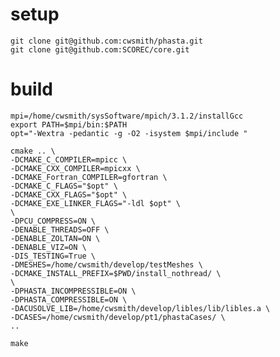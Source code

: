 # setup 

    git clone git@github.com:cwsmith/phasta.git
    git clone git@github.com:SCOREC/core.git

# build

    mpi=/home/cwsmith/sysSoftware/mpich/3.1.2/installGcc
    export PATH=$mpi/bin:$PATH
    opt="-Wextra -pedantic -g -O2 -isystem $mpi/include "

    cmake .. \
    -DCMAKE_C_COMPILER=mpicc \
    -DCMAKE_CXX_COMPILER=mpicxx \
    -DCMAKE_Fortran_COMPILER=gfortran \
    -DCMAKE_C_FLAGS="$opt" \
    -DCMAKE_CXX_FLAGS="$opt" \
    -DCMAKE_EXE_LINKER_FLAGS="-ldl $opt" \
    \
    -DPCU_COMPRESS=ON \
    -DENABLE_THREADS=OFF \
    -DENABLE_ZOLTAN=ON \
    -DENABLE_VIZ=ON \
    -DIS_TESTING=True \
    -DMESHES=/home/cwsmith/develop/testMeshes \
    -DCMAKE_INSTALL_PREFIX=$PWD/install_nothread/ \
    \
    -DPHASTA_INCOMPRESSIBLE=ON \
    -DPHASTA_COMPRESSIBLE=ON \
    -DACUSOLVE_LIB=/home/cwsmith/develop/libles/lib/libles.a \
    -DCASES=/home/cwsmith/develop/pt1/phastaCases/ \
    ..  
 
    make
